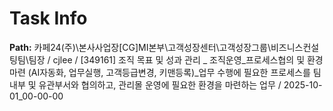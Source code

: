 # Task Info

**Path:** 카페24(주)\본사사업장\[CG]MI본부\고객성장센터\고객성장그룹\비즈니스컨설팅팀\팀장 / cjlee / [349161] 조직 목표 및 성과 관리 _ 조직운영_프로세스협의 및 환경마련 (AI자동화, 업무실행, 고객등급변경, 키맨등록)_업무 수행에 필요한 프로세스를 팀 내부 및 유관부서와 협의하고, 관리몰 운영에 필요한 환경을 마련하는 업무 / 2025-10-01_00-00-00

